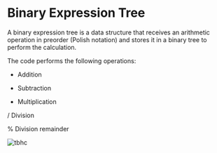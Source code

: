 # Binary Expression Tree

A binary expression tree is a data structure that receives an arithmetic operation in preorder (Polish notation) and stores it in a binary tree to perform the calculation.

The code performs the following operations:

- Addition

* Subtraction

- Multiplication

/ Division

% Division remainder

![tbhc](https://user-images.githubusercontent.com/115127639/209161553-2201b042-09ae-4ed9-96ac-db01c12a8bab.png)
